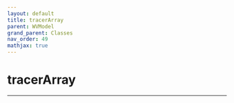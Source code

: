 ```yaml
---
layout: default
title: tracerArray
parent: WVModel
grand_parent: Classes
nav_order: 49
mathjax: true
---
```


#  tracerArray




---

